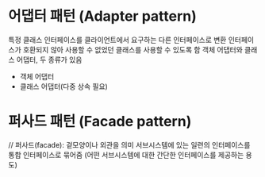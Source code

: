 # 어댑터 패턴 (Adapter pattern)

특정 클래스 인터페이스를 클라이언트에서 요구하는 다른 인터페이스로 변환
인터페이스가 호환되지 않아 사용할 수 없었던 클래스를 사용할 수 있도록 함
객체 어댑터와 클래스 어댑터, 두 종류가 있음

- 객체 어댑터
- 클래스 어댑터(다중 상속 필요)

# 퍼사드 패턴 (Facade pattern)

// 퍼사드(facade): 겉모양이나 외관을 의미
서브시스템에 있는 일련의 인터페이스를 통합 인터페이스로 묶어줌
(어떤 서브시스템에 대한 간단한 인터페이스를 제공하는 용도)

